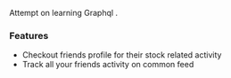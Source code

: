 Attempt on learning Graphql .
### Features

* Checkout friends profile for their stock related activity
* Track all your friends activity on common feed
